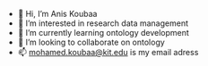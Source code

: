- 👋 Hi, I’m Anis Koubaa
- 👀 I’m interested in research data management
- 🌱 I’m currently learning ontology development
- 💞️ I’m looking to collaborate on ontology
- 📫 mohamed.koubaa@kit.edu is my email adress

<!---
koubaa-hmc/koubaa-hmc is a ✨ special ✨ repository because its `README.md` (this file) appears on your GitHub profile.
You can click the Preview link to take a look at your changes.
--->
